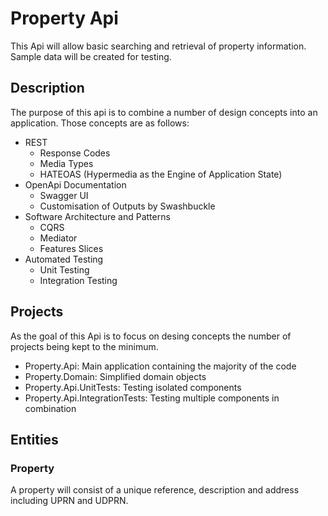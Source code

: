 # Property Api

This Api will allow basic searching and retrieval of property information. Sample data will be created for testing.

## Description

The purpose of this api is to combine a number of design concepts into an application. Those concepts are as follows:

- REST
  - Response Codes
  - Media Types
  - HATEOAS (Hypermedia as the Engine of Application State)
- OpenApi Documentation
  - Swagger UI
  - Customisation of Outputs by Swashbuckle
- Software Architecture and Patterns
  - CQRS
  - Mediator
  - Features Slices
- Automated Testing
  - Unit Testing
  - Integration Testing

## Projects

As the goal of this Api is to focus on desing concepts the number of projects being kept to the minimum.

- Property.Api: Main application containing the majority of the code
- Property.Domain: Simplified domain objects
- Property.Api.UnitTests: Testing isolated components
- Property.Api.IntegrationTests: Testing multiple components in combination

## Entities

### Property

A property will consist of a unique reference, description and address including UPRN and UDPRN.
